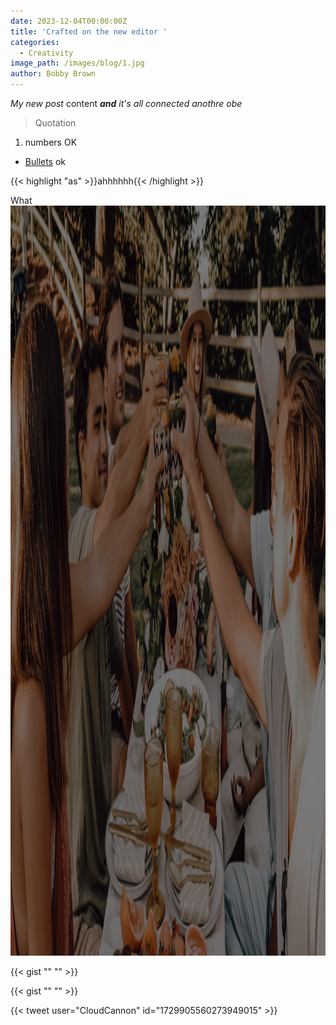 ```yaml
---
date: 2023-12-04T00:00:00Z
title: 'Crafted on the new editor '
categories:
  - Creativity
image_path: /images/blog/1.jpg
author: Bobby Brown
---
```

*My new post* content ***and** it's all connected anothre obe*

> Quotation

1. numbers OK

* <a href="https://www.google.com/search?q=cats" target="_blank" rel="noreferrer noopener">Bullets</a> ok

{{< highlight "as" >}}ahhhhhh{{< /highlight >}}

What <img src="/uploads/cheers.png" alt="Group of people celebrating" title="Cheers everyone" height="1200" width="2397" />

{{< gist "" "" >}}

{{< gist "" "" >}}

{{< tweet user="CloudCannon" id="1729905560273949015" >}}